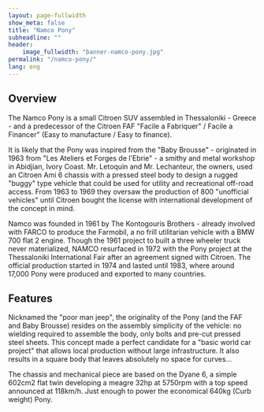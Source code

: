 ```yaml
---
layout: page-fullwidth
show_meta: false
title: "Namco Pony"
subheadline: ""
header:
    image_fullwidth: "banner-namco-pony.jpg"
permalink: "/namco-pony/"
lang: eng
---
```



## Overview
The Namco Pony is a small Citroen SUV assembled in Thessaloniki - Greece  - and a predecessor of the Citroen FAF "Facile a Fabriquer" / Facile a Financer" (Easy to manufacture / Easy to finance).

It is likely that the Pony was  inspired from the "Baby Brousse" - originated in 1963 from "Les Ateliers et Forges de l'Ebrie" - a smithy and metal workshop in Abidjian, Ivory Coast. Mr. Letoquin and Mr. Lechanteur, the owners, used an Citroen Ami 6 chassis with a pressed steel body to design a rugged "buggy" type vehicle that could be used for utility and recreational off-road access. From 1963 to 1969
they oversaw the production of 800 "unofficial vehicles" until Citroen bought the license with international development of the concept in mind.

Namco was founded in  1961 by The Kontogouris Brothers - already involved with FARCO to produce the Farmobil, a no frill utilitarian vehicle with a BMW 700 flat 2 engine. Though the 1961 project to built a three wheeler truck never materialized, NAMCO resurfaced in 1972 with the Pony project at the Thessaloniki International Fair after an agreement signed with Citroen. The official production started in 1974 and lasted until 1983, where around 17,000 Pony were produced and exported to many countries.

## Features
Nicknamed the "poor man jeep", the originality of the Pony (and the FAF and Baby Brousse) resides on the assembly simplicity of the vehicle: no wielding required to assemble the body, only bolts and pre-cut pressed steel sheets. This concept made a perfect candidate for a "basic world car project" that allows local production without large infrastructure. It also results in a square body that leaves absolutely no space for curves…

The chassis and mechanical piece are based on the Dyane 6, a simple 602cm2 flat twin developing a meagre 32hp at 5750rpm with a top speed announced at 118km/h. Just enough to power the economical 640kg (Curb weight) Pony.
